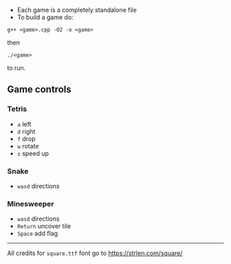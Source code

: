 * Each game is a completely standalone file
* To build a game do:

```
g++ <game>.cpp -O2 -o <game>
```

then

```
./<game>
```

to run.

## Game controls

### Tetris
* ``a`` left
* ``d`` right
* ``f`` drop
* ``w`` rotate
* ``s`` speed up

### Snake
* ``wasd`` directions

### Minesweeper
* ``wasd`` directions
* ``Return`` uncover tile
* ``Space`` add flag

---

All credits for ``square.ttf`` font go to https://strlen.com/square/

